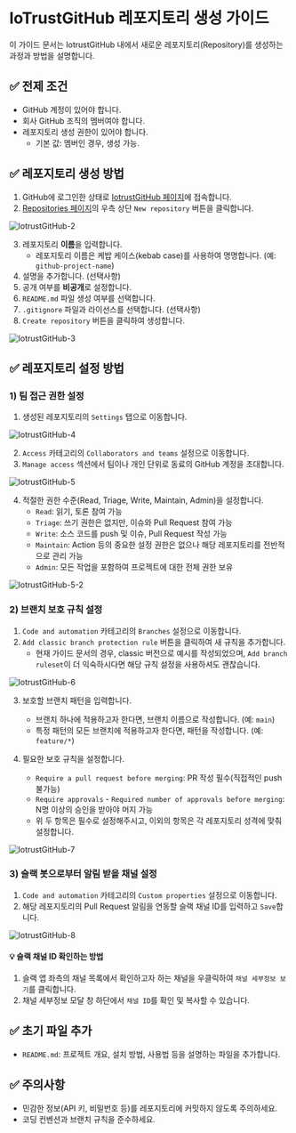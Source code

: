 # IoTrustGitHub 레포지토리 생성 가이드

이 가이드 문서는 IotrustGitHub 내에서 새로운 레포지토리(Repository)를 생성하는 과정과 방법을 설명합니다.

## ✅ 전제 조건

- GitHub 계정이 있어야 합니다.
- 회사 GitHub 조직의 멤버여야 합니다.
- 레포지토리 생성 권한이 있어야 합니다.
  - 기본 값: 멤버인 경우, 생성 가능.

## ✅ 레포지토리 생성 방법

1. GitHub에 로그인한 상태로 [IotrustGitHub 페이지](https://github.com/IotrustGitHub)에 접속합니다.
2. [Repositories 페이지](https://github.com/orgs/IotrustGitHub/repositories)의 우측 상단 `New repository` 버튼을 클릭합니다.

![IotrustGitHub-2](https://github.com/user-attachments/assets/cd5a20f0-c7db-42ee-a13a-abf6debfabaf)

3. 레포지토리 **이름**을 입력합니다.
   - 레포지토리 이름은 케밥 케이스(kebab case)를 사용하여 명명합니다. (예: `github-project-name`)
4. 설명을 추가합니다. (선택사항)
5. 공개 여부를 **비공개**로 설정합니다.
6. `README.md` 파일 생성 여부를 선택합니다.
7. `.gitignore` 파일과 라이선스를 선택합니다. (선택사항)
8. `Create repository` 버튼을 클릭하여 생성합니다.

![IotrustGitHub-3](https://github.com/user-attachments/assets/a0c36e84-4feb-4e22-aec5-2aaa8211a3df)

## ✅ 레포지토리 설정 방법

### 1) 팀 접근 권한 설정

1. 생성된 레포지토리의 `Settings` 탭으로 이동합니다.

![IotrustGitHub-4](https://github.com/user-attachments/assets/636838fd-629f-445c-944c-8e68899c37d3)

2. `Access` 카테고리의 `Collaborators and teams` 설정으로 이동합니다.
3. `Manage access` 섹션에서 팀이나 개인 단위로 동료의 GitHub 계정을 초대합니다.

![IotrustGitHub-5](https://github.com/user-attachments/assets/ee6f470c-fe7f-48fb-8c4b-988820895cd3)

4. 적절한 권한 수준(Read, Triage, Write, Maintain, Admin)을 설정합니다.
   - `Read`: 읽기, 토론 참여 가능
   - `Triage`: 쓰기 권한은 없지만, 이슈와 Pull Request 참여 가능
   - `Write`: 소스 코드를 push 및 이슈, Pull Request 작성 가능
   - `Maintain`: Action 등의 중요한 설정 권한은 없으나 해당 레포지토리를 전반적으로 관리 가능
   - `Admin`: 모든 작업을 포함하여 프로젝트에 대한 전체 권한 보유

![IotrustGitHub-5-2](https://github.com/user-attachments/assets/6b1b99a2-59a5-4939-a9a6-ef79be1b4213)

### 2) 브랜치 보호 규칙 설정

1. `Code and automation` 카테고리의 `Branches` 설정으로 이동합니다.
2. `Add classic branch protection rule` 버튼을 클릭하여 새 규칙을 추가합니다.
   - 현재 가이드 문서의 경우, classic 버전으로 예시를 작성되었으며, `Add branch ruleset`이 더 익숙하시다면 해당 규칙 설정을 사용하셔도 괜찮습니다.

![IotrustGitHub-6](https://github.com/user-attachments/assets/fb43ff20-6f41-4a9d-94dd-0927f3278799)

3. 보호할 브랜치 패턴을 입력합니다.

   - 브랜치 하나에 적용하고자 한다면, 브랜치 이름으로 작성합니다. (예: `main`)
   - 특정 패턴의 모든 브랜치에 적용하고자 한다면, 패턴을 작성합니다. (예: `feature/*`)

4. 필요한 보호 규칙을 설정합니다.
   - `Require a pull request before merging`: PR 작성 필수(직접적인 push 불가능)
   - `Require approvals` - `Required number of approvals before merging`: N명 이상의 승인을 받아야 머지 가능
   - 위 두 항목은 필수로 설정해주시고, 이외의 항목은 각 레포지토리 성격에 맞춰 설정합니다.

![IotrustGitHub-7](https://github.com/user-attachments/assets/906cf9be-b1fb-4c9c-8595-3aa32b7cc88f)

### 3) 슬랙 봇으로부터 알림 받을 채널 설정

1. `Code and automation` 카테고리의 `Custom properties` 설정으로 이동합니다.
2. 해당 레포지토리의 Pull Request 알림을 연동할 슬랙 채널 ID를 입력하고 `Save`합니다.

![IotrustGitHub-8](https://github.com/user-attachments/assets/6e1c473b-662e-4d32-8f98-5bfbf54ad54a)

#### 💡 슬랙 채널 ID 확인하는 방법

1. 슬랙 앱 좌측의 채널 목록에서 확인하고자 하는 채널을 우클릭하여 `채널 세부정보 보기`를 클릭합니다.
2. 채널 세부정보 모달 창 하단에서 `채널 ID`를 확인 및 복사할 수 있습니다.

## ✅ 초기 파일 추가

- `README.md`: 프로젝트 개요, 설치 방법, 사용법 등을 설명하는 파일을 추가합니다.

## ✅ 주의사항

- 민감한 정보(API 키, 비밀번호 등)를 레포지토리에 커밋하지 않도록 주의하세요.
- 코딩 컨벤션과 브랜치 규칙을 준수하세요.
